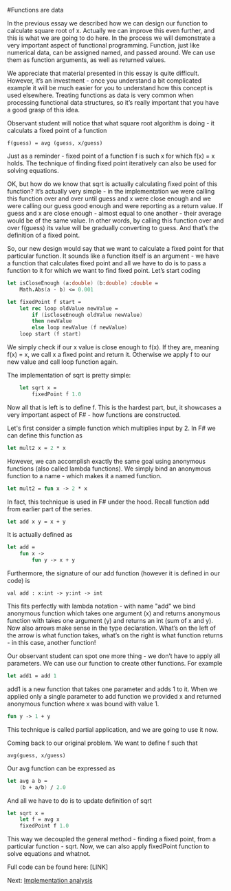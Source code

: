 #Functions are data 

In the previous essay we described how we can design our function to calculate square root of x. Actually we can improve this even further, and this is what we are going to do here. In the process we will demonstrate a very important aspect of functional programming. Function, just like numerical data, can be assigned named, and passed around. We can use them as function arguments, as well as returned values. 

We appreciate that material presented in this essay is quite difficult. However, it’s an investment - once you understand a bit complicated example it will be much easier for you to understand how this concept is used elsewhere. Treating functions as data is very common when processing functional data structures, so it’s really important that you have a good grasp of this idea. 

Observant student will notice that what square root algorithm is doing - it calculats a fixed point of a function

    f(guess) = avg (guess, x/guess)

Just as a reminder - fixed point of a function f is such x for which f(x) = x holds. The technique of finding fixed point iteratively can also be used for solving equations.

OK, but how do we know that sqrt is actually calculating fixed point of this function? It’s actually very simple - in the implementation we were calling this function over and over until guess and x were close enough and we were calling our guess good enough and were reporting as a return value. If guess and x are close enough - almost equal to one another - their average would be of the same value. In other words, by calling this function over and over f(guess) its value will be gradually converting to guess. And that’s the definition of a fixed point.

So, our new design would say that we want to calculate a fixed point for that particular function. It sounds like a function itself is an argument - we have a function that calculates fixed point and all we have to do is to pass a function to it for which we want to find fixed point. Let’s start coding

```fsharp
let isCloseEnough (a:double) (b:double) :double =
    Math.Abs(a - b) <= 0.001

let fixedPoint f start =
    let rec loop oldValue newValue =
        if (isCloseEnough oldValue newValue)
        then newValue
        else loop newValue (f newValue)
    loop start (f start)
```

We simply check if our x value is close enough to f(x). If they are, meaning f(x) = x, we call x a fixed point and return it. Otherwise we apply f to our new value and call loop function again. 

The implementation of sqrt is pretty simple:

```fsharp
    let sqrt x =
        fixedPoint f 1.0
```

Now all that is left is to define f. This is the hardest part, but, it showcases a very important aspect of F# - how functions are constructed.

Let's first consider a simple function which multiplies input by 2. In F# we can define this function as 

```fsharp
let mult2 x = 2 * x
```

However, we can accomplish exactly the same goal using anonymous functions (also called lambda functions). We simply bind an anonymous function to a name - which makes it a named function. 

```fsharp
let mult2 = fun x -> 2 * x
```

In fact, this technique is used in F# under the hood. Recall function add from earlier part of the series.

```fsharp
let add x y = x + y 
```

It is actually defined as 

```fsharp
let add =
    fun x ->
        fun y -> x + y
```

Furthermore, the signature of our add function (however it is defined in our code) is

    val add : x:int -> y:int -> int

This fits perfectly with lambda notation - with name "add" we bind anonymous function which takes one argument (x) and returns anonymous function with takes one argument (y) and returns an int (sum of x and y). Now also arrows make sense in the type declaration. What’s on the left of the arrow is what function takes, what’s on the right is what function returns - in this case, another function!

Our observant student can spot one more thing - we don’t have to apply all parameters. We can use our function to create other functions. For example 

```fsharp
let add1 = add 1 
```

add1 is a new function that takes one parameter and adds 1 to it. When we applied only a single parameter to add function we provided x and returned anonymous function where x was bound with value 1.

```fsharp
fun y -> 1 + y
```

This technique is called partial application, and we are going to use it now.

Coming back to our original problem. We want to define f such that

    avg(guess, x/guess)

Our avg function can be expressed as 

```fsharp
let avg a b =
    (b + a/b) / 2.0
```

And all we have to do is to update definition of sqrt 

```fsharp
let sqrt x =
    let f = avg x
    fixedPoint f 1.0
```

This way we decoupled the general method - finding a fixed point, from a particular function - sqrt. Now, we can also apply fixedPoint function to solve equations and whatnot.

Full code can be found here: [LINK]

Next: [Implementation analysis](25_implementation_analysis.md)
